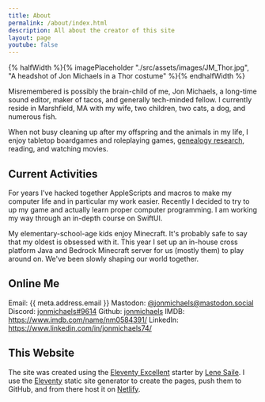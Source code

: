 ```yaml
---
title: About
permalink: /about/index.html
description: All about the creator of this site
layout: page
youtube: false
---
```


{% halfWidth %}{% imagePlaceholder "./src/assets/images/JM_Thor.jpg", "A headshot of Jon Michaels in a Thor costume" %}{% endhalfWidth %}

Misremembered is possibly the brain-child of me, Jon Michaels, a long-time sound editor, maker of tacos, and generally tech-minded fellow. I currently reside in Marshfield, MA with my wife, two children, two cats, a dog, and numerous fish.

When not busy cleaning up after my offspring and the animals in my life, I enjoy tabletop boardgames and roleplaying games, [genealogy research](/about/ancestors.html), reading, and watching movies.

## Current Activities

For years I've hacked together AppleScripts and macros to make my computer life and in particular my work easier. Recently I decided to try to up my game and actually learn proper computer programming. I am working my way through an in-depth course on SwiftUI.

My elementary-school-age kids enjoy Minecraft. It's probably safe to say that my oldest is obsessed with it. This year I set up an in-house cross platform Java and Bedrock Minecraft server for us (mostly them) to play around on. We've been slowly shaping our world together.

## Online Me

Email: {{ meta.address.email }}
Mastodon: [@jonmichaels@mastodon.social](https://mastodon.social/@jonmichaels)
Discord: [jonmichaels#9614](http://discordapp.com/users/352655177612001284)
Github: [jonmichaels](https://github.com/jonmichaels)
IMDB: https://www.imdb.com/name/nm0584391/
LinkedIn: https://www.linkedin.com/in/jonmichaels74/

## This Website

The site was created using the [Eleventy Excellent](https://github.com/madrilene/eleventy-excellent) starter by [Lene Saile](https://www.lenesaile.com/en/). I use the [Eleventy](https://11ty.dev) static site generator to create the pages, push them to GitHub, and from there host it on [Netlify](https://netlify.com).

